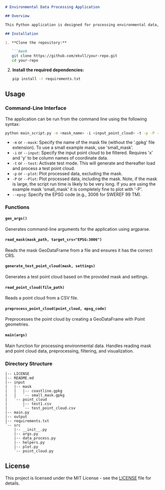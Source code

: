 ```markdown
# Environmental Data Processing Application

## Overview

This Python application is designed for processing environmental data, including filtering point clouds based on a specified mask and visualizing the results. The application uses GeoPandas, Matplotlib, and other libraries to perform various tasks related to environmental data analysis.

## Installation

1. **Clone the repository:**

   ```bash
   git clone https://github.com/ekvll/your-repo.git
   cd your-repo
   ```

2. **Install the required dependencies:**

   ```bash
   pip install -r requirements.txt
   ```

## Usage

### Command-Line Interface

The application can be run from the command line using the following syntax:

```bash
python main_script.py -m <mask_name> -i <input_point_cloud> -t -p -P --epsg <epsg_code>
```

- `-m` or `--mask`: Specify the name of the mask file (without the '.gpkg' file extension). To use a small example mask, use 'small_mask'.
- `-i` or `--input`: Specify the input point cloud to be filtered. Requires 'x' and 'y' to be column names of coordinate data.
- `-t` or `--test`: Activate test mode. This will generate and thereafter load and process a test point cloud.
- `-p` or `--plot`: Plot processed data, excluding the mask.
- `-P` or `--Plot`: Plot processed data, including the mask. Note, if the mask is large, the script run time is likely to be very long. If you are using the example mask 'small_mask' it is completely fine to plot with '-P'.
- `--epsg`: Specify the EPSG code (e.g., 3006 for SWEREF 99 TM).

### Functions

#### `gen_args()`

Generates command-line arguments for the application using argparse.

#### `read_mask(mask_path, target_crs="EPSG:3006")`

Reads the mask GeoDataFrame from a file and ensures it has the correct CRS.

#### `generate_test_point_cloud(mask, settings)`

Generates a test point cloud based on the provided mask and settings.

#### `read_point_cloud(file_path)`

Reads a point cloud from a CSV file.

#### `preprocess_point_cloud(point_cloud, epsg_code)`

Preprocesses the point cloud by creating a GeoDataFrame with Point geometries.

#### `main(args)`

Main function for processing environmental data. Handles reading mask and point cloud data, preprocessing, filtering, and visualization.

### Directory Structure

```plaintext
|-- LICENSE
|-- README.md
|-- input
|   |-- mask
|   |   |-- coastline.gpkg
|   |   `-- small_mask.gpkg
|   `-- point_cloud
|       |-- test1.csv
|       `-- test_point_cloud.csv
|-- main.py
|-- output
|-- requirements.txt
`-- src
    |-- __init__.py
    |-- args.py
    |-- data_process.py
    |-- helpers.py
    |-- plot.py
    `-- point_cloud.py
```

## License

This project is licensed under the MIT License - see the [LICENSE](LICENSE) file for details.
```